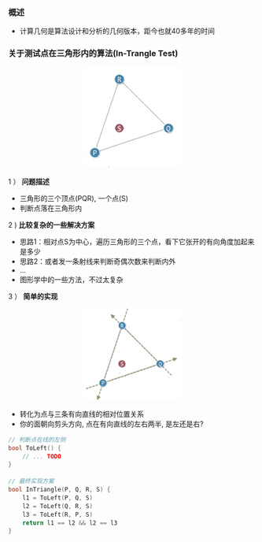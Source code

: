 ### 概述

- 计算几何是算法设计和分析的几何版本，距今也就40多年的时间

### 关于测试点在三角形内的算法(In-Trangle Test)

<div align=center>
    <img width='200' src='./screenshot/1.jpg' />
</div>

1 ） **问题描述**

- 三角形的三个顶点(PQR), 一个点(S)
- 判断点落在三角形内

2 ) **比较复杂的一些解决方案**

- 思路1：相对点S为中心，遍历三角形的三个点，看下它张开的有向角度加起来是多少
- 思路2：或者发一条射线来判断奇偶次数来判断内外
- ...
- 图形学中的一些方法，不过太复杂

3 ） **简单的实现**

<div align=center>
    <img width='200' src='./screenshot/2.jpg' />
</div>

- 转化为点与三条有向直线的相对位置关系
- 你的面朝向剪头方向, 点在有向直线的左右两半, 是左还是右?

```c++
// 判断点在线的左侧
bool ToLeft() {
    // ... TODO
}

// 最终实现方案
bool InTriangle(P, Q, R, S) {
    l1 = ToLeft(P, Q, S)
    l2 = ToLeft(Q, R, S)
    l3 = ToLeft(R, P, S)
    return l1 == l2 && l2 == l3
}
```
